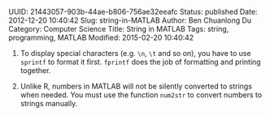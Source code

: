 UUID: 21443057-903b-44ae-b806-756ae32eeafc
Status: published
Date: 2012-12-20 10:40:42
Slug: string-in-MATLAB
Author: Ben Chuanlong Du
Category: Computer Science
Title: String in MATLAB
Tags: string, programming, MATLAB
Modified: 2015-02-20 10:40:42


1. To display special characters (e.g. `\n`, `\t` and so on),
you have to use `sprintf` to format it first. 
`fprintf` does the job of formatting and printing together.

2. Unlike R, 
numbers in MATLAB will not be silently converted to strings when needed.
You must use the function `num2str` to convert numbers to strings manually.
